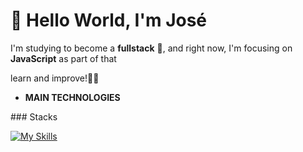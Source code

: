 # 👋 Hello World, I'm José 


I'm studying to become a **fullstack** 🚀, and right now, I'm focusing on **JavaScript** as part of that 

learn and improve!🔧✨ 

 - **MAIN TECHNOLOGIES**
<div style="display: inline_block">
 ### Stacks 

[![My Skills](https://skillicons.dev/icons?i=ts,python,nextjs,react,nodejs,mongodb,postgres,prisma,tailwind,docker,git)](https://skillicons.dev)
</div>
  
 

